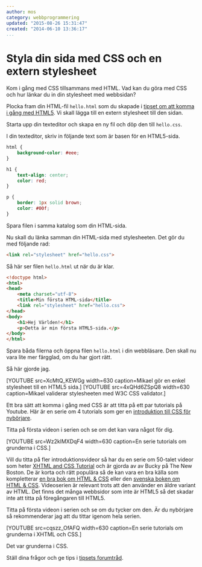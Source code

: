```yaml
---
author: mos
category: webbprogrammering
updated: "2015-08-26 15:31:47"
created: "2014-06-10 13:36:17"
...
```

Styla din sida med CSS och en extern stylesheet
==================================

Kom i gång med CSS tillsammans med HTML. Vad kan du göra med CSS och hur länkar du in din stylesheet med webbsidan?

<!--more-->

Plocka fram din HTML-fil `hello.html` som du skapade i [tipset om att komma i gång med HTML5](coachen/gor-din-forsta-sida-med-html5). Vi skall lägga till en extern stylesheet till den sidan.

Starta upp din texteditor och skapa en ny fil och döp den till `hello.css`.

I din texteditor, skriv in följande text som är basen för en HTML5-sida.

```css
html {
    background-color: #eee;
}

h1 {
    text-align: center;
    color: red;
}

p {
    border: 1px solid brown;
    color: #00f;
}
```

Spara filen i samma katalog som din HTML-sida.

Nu skall du länka samman din HTML-sida med stylesheeten. Det gör du med följande rad:

```html
<link rel="stylesheet" href="hello.css">
```

Så här ser filen `hello.html` ut när du är klar.

```html
<!doctype html>
<html>
<head>
    <meta charset="utf-8">
    <title>Min första HTML-sida</title>
    <link rel="stylesheet" href="hello.css">
</head>
<body>
    <h1>Hej Världen!</h1>
    <p>Detta är min första HTML5-sida.</p>
</body>
</html>
```

Spara båda filerna och öppna filen `hello.html` i din webbläsare. Den skall nu vara lite mer färgglad, om du har gjort rätt.

Så här gjorde jag.

[YOUTUBE src=XcMtQ_KEWGg width=630 caption=Mikael gör en enkel stylesheet till en HTML5 sida.]
[YOUTUBE src=4xQHd6ZSpQ8 width=630 caption=Mikael validerar stylesheeten med W3C CSS validator.]

Ett bra sätt att komma i gång med CSS är att titta på ett par tutorials på Youtube. Här är en serie om 4 tutorials som ger en [introduktion till CSS för nybörjare](https://www.youtube.com/watch?v=Wz2klMXDqF4&list=PL07598CCC0961C10C).

Titta på första videon i serien och se om det kan vara något för dig.

[YOUTUBE src=Wz2klMXDqF4 width=630 caption=En serie tutorials om grunderna i CSS.]

Vill du titta på fler introduktionsvideor så har du en serie om 50-talet videor som heter [XHTML and CSS Tutorial](https://www.youtube.com/watch?v=cqszz_OfAFQ&list=PLC1322B5A0180C946) och är gjorda av av Bucky på The New Boston. De är korta och rätt populära så de kan vara en bra källa som kompletterar [en bra bok om HTML & CSS](kunskap/boken-html-css-the-complete-reference) eller den [svenska boken om HTML & CSS](kunskap/boken-html-och-css-boken). Videoserien är relevant trots att den använder en äldre variant av HTML. Det finns det många webbsidor som inte är HTML5 så det skadar inte att titta på föregångaren till HTML5.

Titta på första videon i serien och se om du tycker om den. Är du nybörjare så rekommenderar jag att du tittar igenom hela serien.

[YOUTUBE src=cqszz_OfAFQ width=630 caption=En serie tutorials om grunderna i XHTML och CSS.]

Det var grunderna i CSS.

Ställ dina frågor och ge tips i [tipsets forumtråd](t/2445).
